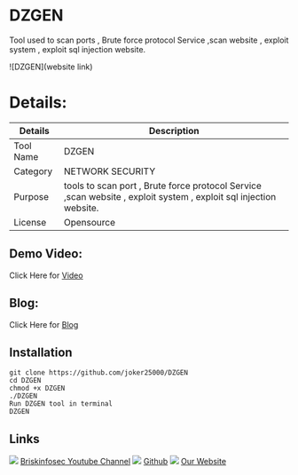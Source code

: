 DZGEN
============

Tool used to scan ports , Brute force protocol Service ,scan website , exploit system , exploit sql injection website.

![DZGEN](website link)

Details:
============
|  Details | Description   |
| ------------ | ------------ |
|  Tool Name |  DZGEN |
|  Category | NETWORK SECURITY |
|  Purpose | tools to scan port , Brute force protocol Service ,scan website , exploit system , exploit sql injection website.  |
|  License |  Opensource |

Demo Video:
-----------------
Click Here for [Video](https://youtu.be/Oy04TpUZfjc "Video")

Blog: 
--------------
Click Here for [Blog]( "Blog")

Installation
----------------
    git clone https://github.com/joker25000/DZGEN
    cd DZGEN
    chmod +x DZGEN
    ./DZGEN
    Run DZGEN tool in terminal
    DZGEN
    
Links
----------------
![ ](https://img.icons8.com/color/15/000000/youtube-play.png) [Briskinfosec Youtube Channel](https://www.youtube.com/channel/UCcPmqqYETcO_7-6p_uUsF1w "Briskinfosec Youtube Channel")
 ![ ](https://img.icons8.com/glyph-neue/15/000000/github.png) [Github](https://github.com/briskinfosec "Github") 
 ![ ](https://img.icons8.com/ios/15/000000/internet--v2.png) [Our Website](https://www.briskinfosec.com/ "Our Website")
